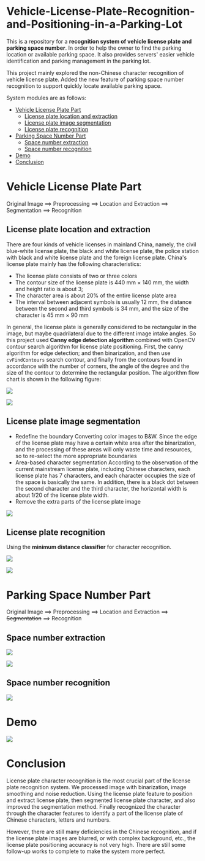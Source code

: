 # Vehicle-License-Plate-Recognition-and-Positioning-in-a-Parking-Lot
This is a repository for a **recognition system of vehicle license plate and parking space number**. In order to help the owner to find the parking location or available parking space.  It also provides servers' easier vehicle identification and parking management in the parking lot.

This project mainly explored the non-Chinese character recognition of vehicle license plate. Added the new feature of parking space number recognition to support quickly locate available parking space.

System modules are as follows:

+ [Vehicle License Plate Part](#vehicle-license-plate-part)
  + [License plate location and extraction](#license-plate-location-and-extraction)
  + [License plate image segmentation](#license-plate-segmentation)
  + [License plate recognition](#license-plate-recognition)
+ [Parking Space Number Part](#parking-space-number-part)
  + [Space number extraction](#space-number-extraction)
  + [Space number recognition](#space-number-recognition)
+ [Demo](#demo)
+ [Conclusion](#conclusion)



# <a name = "vehicle-license-plate-part"></a>Vehicle License Plate Part

Original Image ==> Preprocessing ==> Location and Extraction ==> Segmentation ==> Recognition

## <a name = "license-plate-location-and-extraction"></a>License plate location and extraction

There are four kinds of vehicle licenses in mainland China, namely, the civil blue-white license plate, the black and white license plate, the police station with black and white license plate and the foreign license plate. China's license plate mainly has the following characteristics:

+ The license plate consists of two or three colors
+ The contour size of the license plate is 440 mm × 140 mm, the width and height ratio is about 3;
+ The character area is about 20% of  the entire license plate area
+ The interval between adjacent symbols is usually 12 mm, the distance between the second and third symbols is 34 mm, and the size of the character is 45 mm × 90 mm

In general, the license plate is generally considered to be rectangular in the image, but maybe quadrilateral due to the different image intake angles. So this project used **Canny edge detection algorithm** combined with OpenCV contour search algorithm for license plate positioning. First, the canny algorithm for edge detection; and then binarization, and then use `cvFindContours` search contour, and finally from the contours found in accordance with the number of corners, the angle of the degree and the size of the contour to determine the rectangular position. The algorithm flow chart is shown in the following figure:

![](https://ws3.sinaimg.cn/large/006tNc79gy1fk2tql63m9j30eu0t0wg6.jpg)

![](https://ws1.sinaimg.cn/large/006tNc79gy1fk2txv0sdxj30zq0wyq90.jpg)



## <a name = "license-plate-segmentation"></a>License plate image segmentation

+ Redefine the boundary
  Converting color images to B&W. Since the edge of the license plate may have a certain white area after the binarization, and the processing of these areas will only waste time and resources, so to re-select the more appropriate boundaries
+ Area-based character segmentation
  According to the observation of the current mainstream license plate, including Chinese characters, each license plate has 7 characters, and each character occupies the size of the space is basically the same. In addition, there is a black dot between the second character and the third character, the horizontal width is about 1/20 of the license plate width.
+ Remove the extra parts of the license plate image 

![](https://ws2.sinaimg.cn/large/006tNc79gy1fk2u7jcetsj30k70lp0ud.jpg)

## <a name = "license-plate-recognition"></a>License plate recognition

Using the **minimum distance classifier** for character recognition.

![](https://ws2.sinaimg.cn/large/006tNc79gy1fk2u8e64m9j30k00bwq47.jpg)

![](https://ws1.sinaimg.cn/large/006tNc79gy1fk2u9hwn72j30vo07owfh.jpg)



# <a name = "parking-space-number-part"></a>Parking Space Number Part

Original Image ==> Preprocessing ==> Location and Extraction ==> ~~Segmentation~~ ==> Recognition

## <a name = "space-number-extraction"></a>Space number extraction

![](https://ws2.sinaimg.cn/large/006tNc79gy1fk2uax8rqcj30xg0awjw2.jpg)

![](https://ws3.sinaimg.cn/large/006tNc79gy1fk2uc4veqqj30y410qtcq.jpg)



## <a name = "space-number-recognition"></a>Space number recognition

![](https://ws2.sinaimg.cn/large/006tNc79gy1fk2ucpy6sbj30vs0dwmyb.jpg)

# <a name = "demo"></a>Demo

![](https://ws1.sinaimg.cn/large/006tNc79gy1fk2uh6x9wjj30wq0jq0vj.jpg)

# <a name = "conclusion"></a>Conclusion

License plate character recognition is the most crucial part of the license plate recognition system. We processed image with binarization, image smoothing and noise reduction. Using the license plate feature to position and extract license plate, then segmented license plate character, and also improved the segmentation method. Finally recognized the character through the character features to identify a part of the license plate of Chinese characters, letters and numbers.

However, there are still many deficiencies in the Chinese recognition, and if the license plate images are blurred,  or with complex background, etc., the license plate positioning accuracy is not very high. There are still some follow-up works to complete to make the system more perfect.









